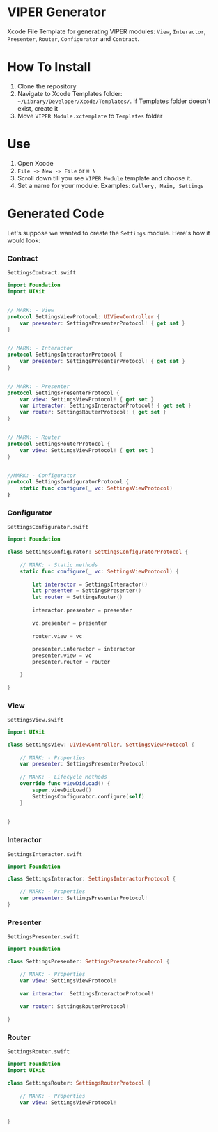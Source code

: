 # VIPER Generator
Xcode File Template for generating VIPER modules: ```View```, ```Interactor```, ```Presenter```, ```Router```, ```Configurator``` and ```Contract```.

# How To Install
1. Clone the repository
2. Navigate to Xcode Templates folder: ```~/Library/Developer/Xcode/Templates/```. If Templates folder doesn't exist, create it
3. Move ```VIPER Module.xctemplate``` to ```Templates``` folder

# Use
1. Open Xcode
2. ```File -> New -> File``` or ```⌘ N```
3. Scroll down till you see ```VIPER Module``` template and choose it.
4. Set a name for your module. Examples: ```Gallery, Main, Settings```

# Generated Code

Let's suppose we wanted to create the ```Settings``` module. Here's how it would look:

### Contract
```SettingsContract.swift```
```swift
import Foundation
import UIKit


// MARK: - View
protocol SettingsViewProtocol: UIViewController {
    var presenter: SettingsPresenterProtocol! { get set }
}


// MARK: - Interactor
protocol SettingsInteractorProtocol {
    var presenter: SettingsPresenterProtocol! { get set }
}


// MARK: - Presenter
protocol SettingsPresenterProtocol {
    var view: SettingsViewProtocol! { get set }
    var interactor: SettingsInteractorProtocol! { get set }
    var router: SettingsRouterProtocol! { get set }
}


// MARK: - Router
protocol SettingsRouterProtocol {
    var view: SettingsViewProtocol! { get set }
}


//MARK: - Configurator
protocol SettingsConfiguratorProtocol {
    static func configure(_ vc: SettingsViewProtocol)
}
```

### Configurator
```SettingsConfigurator.swift```
```swift
import Foundation

class SettingsConfigurator: SettingsConfiguratorProtocol {
    
    // MARK: - Static methods
    static func configure(_ vc: SettingsViewProtocol) {
        
        let interactor = SettingsInteractor()
        let presenter = SettingsPresenter()
        let router = SettingsRouter()
        
        interactor.presenter = presenter
        
        vc.presenter = presenter
        
        router.view = vc
        
        presenter.interactor = interactor
        presenter.view = vc
        presenter.router = router

    }
    
}
```

### View
```SettingsView.swift```
```swift
import UIKit

class SettingsView: UIViewController, SettingsViewProtocol {
    
    // MARK: - Properties
    var presenter: SettingsPresenterProtocol!
    
    // MARK: - Lifecycle Methods
    override func viewDidLoad() {
        super.viewDidLoad()
        SettingsConfigurator.configure(self)
    }

    
}
```

### Interactor
```SettingsInteractor.swift```
```swift
import Foundation

class SettingsInteractor: SettingsInteractorProtocol {

    // MARK: - Properties
    var presenter: SettingsPresenterProtocol!
}
```

### Presenter
```SettingsPresenter.swift```

```swift
import Foundation

class SettingsPresenter: SettingsPresenterProtocol {

    // MARK: - Properties
    var view: SettingsViewProtocol!
    
    var interactor: SettingsInteractorProtocol!
    
    var router: SettingsRouterProtocol!
    
}
```

### Router
```SettingsRouter.swift```
```swift
import Foundation
import UIKit

class SettingsRouter: SettingsRouterProtocol {
    
    // MARK: - Properties
    var view: SettingsViewProtocol!
    
    
}
```
